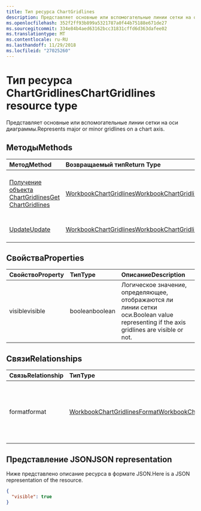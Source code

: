 ```yaml
---
title: Тип ресурса ChartGridlines
description: Представляет основные или вспомогательные линии сетки на оси диаграммы.
ms.openlocfilehash: 352f2ff93b899a5321787a0f44b75188e671de27
ms.sourcegitcommit: 334e84b4aed63162bcc31831cffd6d363dafee02
ms.translationtype: MT
ms.contentlocale: ru-RU
ms.lasthandoff: 11/29/2018
ms.locfileid: "27025260"
---
```

# <a name="chartgridlines-resource-type"></a><span data-ttu-id="915cd-103">Тип ресурса ChartGridlines</span><span class="sxs-lookup"><span data-stu-id="915cd-103">ChartGridlines resource type</span></span>

<span data-ttu-id="915cd-104">Представляет основные или вспомогательные линии сетки на оси диаграммы.</span><span class="sxs-lookup"><span data-stu-id="915cd-104">Represents major or minor gridlines on a chart axis.</span></span>


## <a name="methods"></a><span data-ttu-id="915cd-105">Методы</span><span class="sxs-lookup"><span data-stu-id="915cd-105">Methods</span></span>

| <span data-ttu-id="915cd-106">Метод</span><span class="sxs-lookup"><span data-stu-id="915cd-106">Method</span></span>           | <span data-ttu-id="915cd-107">Возвращаемый тип</span><span class="sxs-lookup"><span data-stu-id="915cd-107">Return Type</span></span>    |<span data-ttu-id="915cd-108">Описание</span><span class="sxs-lookup"><span data-stu-id="915cd-108">Description</span></span>|
|:---------------|:--------|:----------|
|[<span data-ttu-id="915cd-109">Получение объекта ChartGridlines</span><span class="sxs-lookup"><span data-stu-id="915cd-109">Get ChartGridlines</span></span>](../api/chartgridlines-get.md) | [<span data-ttu-id="915cd-110">WorkbookChartGridlines</span><span class="sxs-lookup"><span data-stu-id="915cd-110">WorkbookChartGridlines</span></span>](chartgridlines.md) |<span data-ttu-id="915cd-111">Чтение свойств и связей объекта chartGridlines.</span><span class="sxs-lookup"><span data-stu-id="915cd-111">Read properties and relationships of chartGridlines object.</span></span>|
|[<span data-ttu-id="915cd-112">Update</span><span class="sxs-lookup"><span data-stu-id="915cd-112">Update</span></span>](../api/chartgridlines-update.md) | [<span data-ttu-id="915cd-113">WorkbookChartGridlines</span><span class="sxs-lookup"><span data-stu-id="915cd-113">WorkbookChartGridlines</span></span>](chartgridlines.md)    |<span data-ttu-id="915cd-114">Обновление объекта ChartGridlines.</span><span class="sxs-lookup"><span data-stu-id="915cd-114">Update ChartGridlines object.</span></span> |

## <a name="properties"></a><span data-ttu-id="915cd-115">Свойства</span><span class="sxs-lookup"><span data-stu-id="915cd-115">Properties</span></span>
| <span data-ttu-id="915cd-116">Свойство</span><span class="sxs-lookup"><span data-stu-id="915cd-116">Property</span></span>     | <span data-ttu-id="915cd-117">Тип</span><span class="sxs-lookup"><span data-stu-id="915cd-117">Type</span></span>   |<span data-ttu-id="915cd-118">Описание</span><span class="sxs-lookup"><span data-stu-id="915cd-118">Description</span></span>|
|:---------------|:--------|:----------|
|<span data-ttu-id="915cd-119">visible</span><span class="sxs-lookup"><span data-stu-id="915cd-119">visible</span></span>|<span data-ttu-id="915cd-120">boolean</span><span class="sxs-lookup"><span data-stu-id="915cd-120">boolean</span></span>|<span data-ttu-id="915cd-121">Логическое значение, определяющее, отображаются ли линии сетки оси.</span><span class="sxs-lookup"><span data-stu-id="915cd-121">Boolean value representing if the axis gridlines are visible or not.</span></span>|

## <a name="relationships"></a><span data-ttu-id="915cd-122">Связи</span><span class="sxs-lookup"><span data-stu-id="915cd-122">Relationships</span></span>
| <span data-ttu-id="915cd-123">Связь</span><span class="sxs-lookup"><span data-stu-id="915cd-123">Relationship</span></span> | <span data-ttu-id="915cd-124">Тип</span><span class="sxs-lookup"><span data-stu-id="915cd-124">Type</span></span>   |<span data-ttu-id="915cd-125">Описание</span><span class="sxs-lookup"><span data-stu-id="915cd-125">Description</span></span>|
|:---------------|:--------|:----------|
|<span data-ttu-id="915cd-126">format</span><span class="sxs-lookup"><span data-stu-id="915cd-126">format</span></span>|[<span data-ttu-id="915cd-127">WorkbookChartGridlinesFormat</span><span class="sxs-lookup"><span data-stu-id="915cd-127">WorkbookChartGridlinesFormat</span></span>](chartgridlinesformat.md)|<span data-ttu-id="915cd-p101">Представляет форматирование линий сетки диаграммы. Только для чтения.</span><span class="sxs-lookup"><span data-stu-id="915cd-p101">Represents the formatting of chart gridlines. Read-only.</span></span>|

## <a name="json-representation"></a><span data-ttu-id="915cd-130">Представление JSON</span><span class="sxs-lookup"><span data-stu-id="915cd-130">JSON representation</span></span>

<span data-ttu-id="915cd-131">Ниже представлено описание ресурса в формате JSON.</span><span class="sxs-lookup"><span data-stu-id="915cd-131">Here is a JSON representation of the resource.</span></span>

<!-- {
  "blockType": "resource",
  "baseType": "microsoft.graph.entity",
  "optionalProperties": [

  ],
  "@odata.type": "microsoft.graph.workbookChartGridlines"
}-->

```json
{
  "visible": true
}

```

<!-- uuid: 8fcb5dbc-d5aa-4681-8e31-b001d5168d79
2015-10-25 14:57:30 UTC -->
<!-- {
  "type": "#page.annotation",
  "description": "ChartGridlines resource",
  "keywords": "",
  "section": "documentation",
  "tocPath": ""
}-->